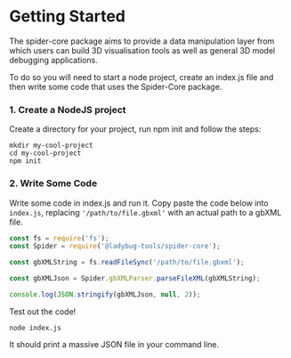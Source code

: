 # Getting Started

The spider-core package aims to provide a data manipulation layer from which users can build 3D visualisation tools as well as general 3D model debugging applications.

To do so you will need to start a node project, create an index.js file and then write some code that uses the Spider-Core package.

### 1. Create a NodeJS project
Create a directory for your project, run npm init and follow the steps:
```console
mkdir my-cool-project
cd my-cool-project
npm init
```

### 2. Write Some Code
Write some code in index.js and run it. Copy paste the code below into `index.js`, replacing `'/path/to/file.gbxml'` with an actual path to a gbXML file.

```javascript
const fs = require('fs');
const Spider = require('@ladybug-tools/spider-core');

const gbXMLString = fs.readFileSync('/path/to/file.gbxml');

const gbXMLJson = Spider.gbXMLParser.parseFileXML(gbXMLString);

console.log(JSON.stringify(gbXMLJson, null, 2));
```

Test out the code!

```console
node index.js
```

It should print a massive JSON file in your command line.